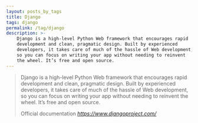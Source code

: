 ```yaml
---
layout: posts_by_tags
title: Django
tags: django
permalink: /tag/django
description: >-
    Django is a high-level Python Web framework that encourages rapid
    development and clean, pragmatic design. Built by experienced
    developers, it takes care of much of the hassle of Web development,
    so you can focus on writing your app without needing to reinvent
    the wheel. It’s free and open source.
---
```

<blockquote>
  <p>
    Django is a high-level Python Web framework that encourages rapid
    development and clean, pragmatic design. Built by experienced
    developers, it takes care of much of the hassle of Web development,
    so you can focus on writing your app without needing to reinvent
    the wheel. It’s free and open source.
  </p>
  <footer>
    Official documentation
    <cite title="djangoproject.com">
      <a href="https://www.djangoproject.com/">
        https://www.djangoproject.com/
      </a>
    </cite>
  </footer>
</blockquote>
